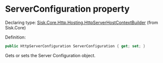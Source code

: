 <!--

Copyrights 2023 Sisk Framework - CypherPotato
Published under MIT license

!!! DO NOT EDIT THIS FILE !!!
This file was generated by a tool in the Sisk package. To edit the information in this documentation,
edit the XML documentation present in the Sisk source code.

-->


# ServerConfiguration property

Declaring type: [Sisk.Core.Http.Hosting.HttpServerHostContextBuilder](/read?q=/contents/spec/Sisk.Core.Http.Hosting.HttpServerHostContextBuilder.md) (from Sisk.Core)


Definition:

```cs
public HttpServerConfiguration ServerConfiguration { get; set; }
```

Gets or sets the Server Configuration object.

